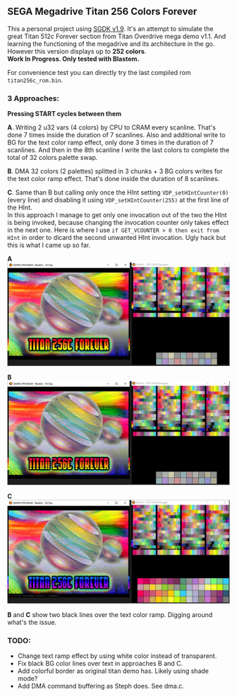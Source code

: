 ## SEGA Megadrive Titan 256 Colors Forever


This a personal project using [SGDK v1.9](https://github.com/Stephane-D/SGDK). 
It's an attempt to simulate the great Titan 512c Forever section from Titan Overdrive mega demo v1.1. 
And learning the functioning of the megadrive and its architecture in the go.  
However this version displays up to **252 colors**.  
**Work In Progress. Only tested with Blastem.**


For convenience test you can directly try the last compiled rom `titan256c_rom.bin`.


### 3 Approaches:  
**Pressing START cycles between them**  

**A**. Writing 2 u32 vars (4 colors) by CPU to CRAM every scanline. That's done 7 times inside the duration of 7 scanlines. 
Also and additional write to BG for the text color ramp effect, only done 3 times in the duration of 7 scanlines. 
And then in the 8th scanline I write the last colors to complete the total of 32 colors palette swap.


**B**. DMA 32 colors (2 palettes) splitted in 3 chunks + 3 BG colors writes for the text color ramp effect. 
That's done inside the duration of 8 scanlines.


**C**. Same than B but calling only once the HInt setting `VDP_setHIntCounter(0)` (every line) and disabling it using 
`VDP_setHIntCounter(255)` at the first line of the HInt.  
In this approach I manage to get only one invocation out of the two the HInt is being invoked, because changing the invocation 
counter only takes effect in the next one. Here is where I use `if GET_VCOUNTER > 0 then exit from HInt` in order to dicard 
the second unwanted HInt invocation. Ugly hack but this is what I came up so far.



**A**
![titan_cpu.jpg](screenshots/titan_cpu.jpg?raw=true "titan_cpu.jpg")


**B**
![titan_dma.jpg](screenshots/titan_dma.jpg?raw=true "titan_dma.jpg")


**C**
![titan_dma_onetime.jpg](screenshots/titan_dma_onetime.jpg?raw=true "titan_dma_onetime.jpg")


**B** and **C** show two black lines over the text color ramp. Digging around what's the issue.


### TODO:
- Change text ramp effect by using white color instead of transparent.
- Fix black BG color lines over text in approaches B and C.
- Add colorful border as original titan demo has. Likely using shade mode?
- Add DMA command buffering as Steph does. See dma.c.